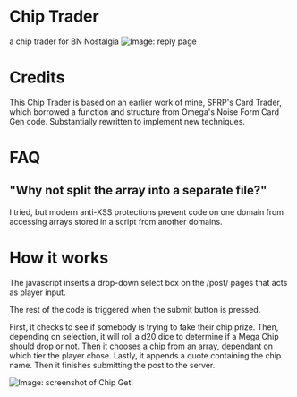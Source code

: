 # Chip Trader
a chip trader for BN Nostalgia
![Image: reply page](https://cdn.discordapp.com/attachments/220053437138599936/315967179868733441/unknown.png)


# Credits
This Chip Trader is based on an earlier work of mine, SFRP's Card Trader, which borrowed a function and structure from Omega's Noise Form Card Gen code. Substantially rewritten to implement new techniques.

# FAQ
## "Why not split the array into a separate file?"
I tried, but modern anti-XSS protections prevent code on one domain from accessing arrays stored in a script from another domains.

# How it works
The javascript inserts a drop-down select box on the /post/ pages that acts as player input. 

The rest of the code is triggered when the submit button is pressed.

First, it checks to see if somebody is trying to fake their chip prize. Then, depending on selection, it will roll a d20 dice to determine if a Mega Chip should drop or not. Then it chooses a chip from an array, dependant on which tier the player chose. Lastly, it appends a quote containing the chip name. Then it finishes submitting the post to the server.

![Image: screenshot of Chip Get!](https://cdn.discordapp.com/attachments/220053437138599936/315968749020905482/unknown.png)
